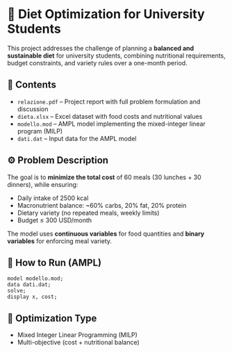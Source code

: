 # 🥗 Diet Optimization for University Students

This project addresses the challenge of planning a **balanced and sustainable diet** for university students, combining nutritional requirements, budget constraints, and variety rules over a one-month period.

## 📄 Contents

- `relazione.pdf` – Project report with full problem formulation and discussion  
- `dieta.xlsx` – Excel dataset with food costs and nutritional values  
- `modello.mod` – AMPL model implementing the mixed-integer linear program (MILP)  
- `dati.dat` – Input data for the AMPL model  

## ⚙️ Problem Description

The goal is to **minimize the total cost** of 60 meals (30 lunches + 30 dinners), while ensuring:
- Daily intake of 2500 kcal
- Macronutrient balance: ~60% carbs, 20% fat, 20% protein
- Dietary variety (no repeated meals, weekly limits)
- Budget ≤ 300 USD/month

The model uses **continuous variables** for food quantities and **binary variables** for enforcing meal variety.

## 🚀 How to Run (AMPL)

```ampl
model modello.mod;
data dati.dat;
solve;
display x, cost;
```

## 🧮 Optimization Type

- Mixed Integer Linear Programming (MILP)
- Multi-objective (cost + nutritional balance)
